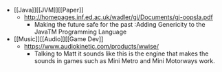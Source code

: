 - [[Java]][[JVM]][[Paper]]
    - http://homepages.inf.ed.ac.uk/wadler/gj/Documents/gj-oopsla.pdf
        - Making the future safe for the past  :Adding Genericity to the  JavaTM Programming Language
- [[Music]][[Audio]][[Game Dev]]
    - https://www.audiokinetic.com/products/wwise/
        - Talking to Matt it sounds like this is the engine that makes the sounds in games such as Mini Metro and Mini Motorways work.

